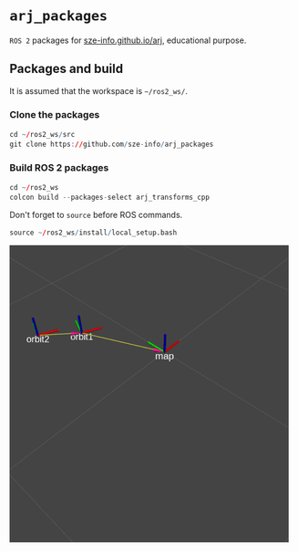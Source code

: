 # `arj_packages`
`ROS 2` packages for [sze-info.github.io/arj](http://sze-info.github.io/arj), educational purpose.


## Packages and build

It is assumed that the workspace is `~/ros2_ws/`.

### Clone the packages
``` r
cd ~/ros2_ws/src
git clone https://github.com/sze-info/arj_packages
```

### Build ROS 2 packages
``` r
cd ~/ros2_ws
colcon build --packages-select arj_transforms_cpp
```

Don't forget to `source` before ROS commands.

``` r
source ~/ros2_ws/install/local_setup.bash
```

![transforms01](arj_transforms_cpp/img/transforms01.gif)
